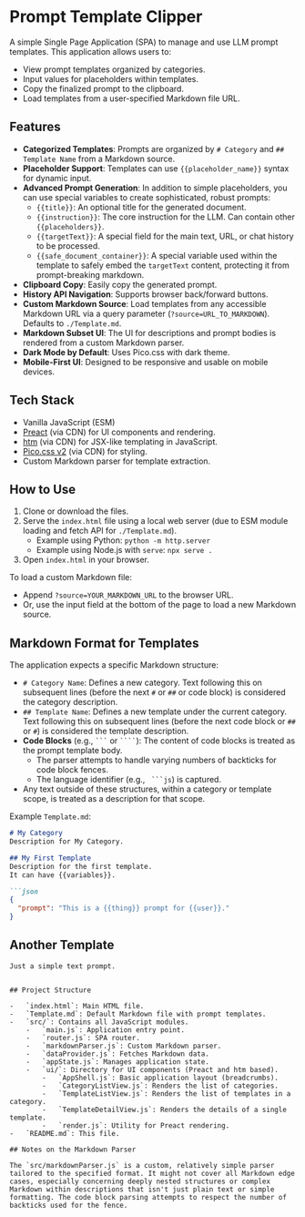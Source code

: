 # Prompt Template Clipper

A simple Single Page Application (SPA) to manage and use LLM prompt templates.
This application allows users to:

- View prompt templates organized by categories.
- Input values for placeholders within templates.
- Copy the finalized prompt to the clipboard.
- Load templates from a user-specified Markdown file URL.

## Features

-   **Categorized Templates**: Prompts are organized by `# Category` and `## Template Name` from a Markdown source.
-   **Placeholder Support**: Templates can use `{{placeholder_name}}` syntax for dynamic input.
-   **Advanced Prompt Generation**: In addition to simple placeholders, you can use special variables to create sophisticated, robust prompts:
    -   `{{title}}`: An optional title for the generated document.
    -   `{{instruction}}`: The core instruction for the LLM. Can contain other `{{placeholders}}`.
    -   `{{targetText}}`: A special field for the main text, URL, or chat history to be processed.
    -   `{{safe_document_container}}`: A special variable used within the template to safely embed the `targetText` content, protecting it from prompt-breaking markdown.
-   **Clipboard Copy**: Easily copy the generated prompt.
-   **History API Navigation**: Supports browser back/forward buttons.
-   **Custom Markdown Source**: Load templates from any accessible Markdown URL via a query parameter (`?source=URL_TO_MARKDOWN`). Defaults to `./Template.md`.
-   **Markdown Subset UI**: The UI for descriptions and prompt bodies is rendered from a custom Markdown parser.
-   **Dark Mode by Default**: Uses Pico.css with dark theme.
-   **Mobile-First UI**: Designed to be responsive and usable on mobile devices.

## Tech Stack

-   Vanilla JavaScript (ESM)
-   [Preact](https://preactjs.com/) (via CDN) for UI components and rendering.
-   [htm](https://github.com/developit/htm) (via CDN) for JSX-like templating in JavaScript.
-   [Pico.css v2](https://picocss.com/) (via CDN) for styling.
-   Custom Markdown parser for template extraction.

## How to Use

1.  Clone or download the files.
2.  Serve the `index.html` file using a local web server (due to ESM module loading and fetch API for `./Template.md`).
    -   Example using Python: `python -m http.server`
    -   Example using Node.js with `serve`: `npx serve .`
3.  Open `index.html` in your browser.

To load a custom Markdown file:
- Append `?source=YOUR_MARKDOWN_URL` to the browser URL.
- Or, use the input field at the bottom of the page to load a new Markdown source.

## Markdown Format for Templates

The application expects a specific Markdown structure:

-   `# Category Name`: Defines a new category. Text following this on subsequent lines (before the next `#` or `##` or code block) is considered the category description.
-   `## Template Name`: Defines a new template under the current category. Text following this on subsequent lines (before the next code block or `##` or `#`) is considered the template description.
-   **Code Blocks** (e.g., ` ``` ` or ` ```` `): The content of code blocks is treated as the prompt template body.
    -   The parser attempts to handle varying numbers of backticks for code block fences.
    -   The language identifier (e.g., ` ```js`) is captured.
-   Any text outside of these structures, within a category or template scope, is treated as a description for that scope.

Example `Template.md`:
```markdown
# My Category
Description for My Category.

## My First Template
Description for the first template.
It can have {{variables}}.

```json
{
  "prompt": "This is a {{thing}} prompt for {{user}}."
}
```

## Another Template
```
Just a simple text prompt.
```
```

## Project Structure

-   `index.html`: Main HTML file.
-   `Template.md`: Default Markdown file with prompt templates.
-   `src/`: Contains all JavaScript modules.
    -   `main.js`: Application entry point.
    -   `router.js`: SPA router.
    -   `markdownParser.js`: Custom Markdown parser.
    -   `dataProvider.js`: Fetches Markdown data.
    -   `appState.js`: Manages application state.
    -   `ui/`: Directory for UI components (Preact and htm based).
        -   `AppShell.js`: Basic application layout (breadcrumbs).
        -   `CategoryListView.js`: Renders the list of categories.
        -   `TemplateListView.js`: Renders the list of templates in a category.
        -   `TemplateDetailView.js`: Renders the details of a single template.
        -   `render.js`: Utility for Preact rendering.
-   `README.md`: This file.

## Notes on the Markdown Parser

The `src/markdownParser.js` is a custom, relatively simple parser tailored to the specified format. It might not cover all Markdown edge cases, especially concerning deeply nested structures or complex Markdown within descriptions that isn't just plain text or simple formatting. The code block parsing attempts to respect the number of backticks used for the fence.